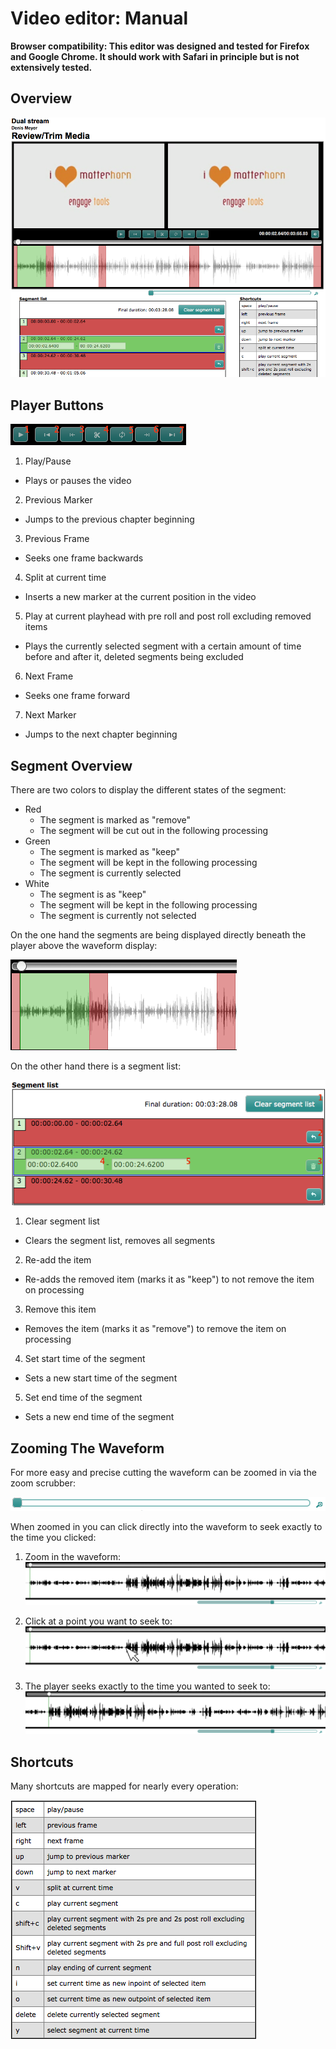 # Video editor: Manual

**Browser compatibility: This editor was designed and tested for Firefox and Google Chrome. It should work with Safari in principle but is not extensively tested.**

## Overview

![Overview](videoeditor.manual1.png)
 
## Player Buttons

![Buttons](videoeditor.manual2.png)

 1. Play/Pause
   - Plays or pauses the video
 2. Previous Marker
   - Jumps to the previous chapter beginning
 3. Previous Frame
   - Seeks one frame backwards
 4. Split at current time
   - Inserts a new marker at the current position in the video
 5. Play at current playhead with pre roll and post roll excluding removed items
   - Plays the currently selected segment with a certain amount of time before and after it, deleted segments being excluded
 6. Next Frame
   - Seeks one frame forward
 7. Next Marker
   - Jumps to the next chapter beginning

## Segment Overview

There are two colors to display the different states of the segment:

 - Red
   - The segment is marked as "remove"
   - The segment will be cut out in the following processing
 - Green
   - The segment is marked as "keep"
   - The segment will be kept in the following processing
   - The segment is currently selected
 - White
   - The segment is as "keep"
   - The segment will be kept in the following processing
   - The segment is currently not selected

On the one hand the segments are being displayed directly beneath the player above the waveform display:

![Segments](videoeditor.manual3.png)

On the other hand there is a segment list:

![Segment list](videoeditor.manual4.png)

 1. Clear segment list
   - Clears the segment list, removes all segments
 2. Re-add the item
   - Re-adds the removed item (marks it as "keep") to not remove the item on processing
 3. Remove this item
   - Removes the item (marks it as "remove") to remove the item on processing
 4. Set start time of the segment
   - Sets a new start time of the segment
 5. Set end time of the segment
   - Sets a new end time of the segment

## Zooming The Waveform
For more easy and precise cutting the waveform can be zoomed in via the zoom scrubber:

![Zoom bar](videoeditor.manual5.png)

When zoomed in you can click directly into the waveform to seek exactly to the time you clicked:

 1. Zoom in the waveform:
  ![Zoom 1](videoeditor.manual6.png) 

 2. Click at a point you want to seek to:
  ![Zoom 2](videoeditor.manual7.png)

 3. The player seeks exactly to the time you wanted to seek to:
  ![Zoom 3](videoeditor.manual8.png)

## Shortcuts
Many shortcuts are mapped for nearly every operation:

![Shortcuts](videoeditor.manual9.png)
